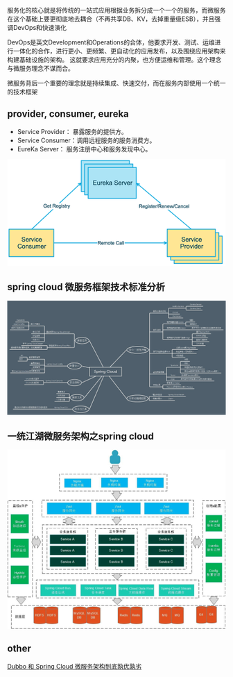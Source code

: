 

服务化的核心就是将传统的一站式应用根据业务拆分成一个一个的服务，而微服务在这个基础上要更彻底地去耦合（不再共享DB、KV，去掉重量级ESB），并且强调DevOps和快速演化

DevOps是英文Development和Operations的合体，他要求开发、测试、运维进行一体化的合作，进行更小、更频繁、更自动化的应用发布，以及围绕应用架构来构建基础设施的架构。
这就要求应用充分的内聚，也方便运维和管理。这个理念与微服务理念不谋而合。

微服务背后一个重要的理念就是持续集成、快速交付，而在服务内部使用一个统一的技术框架


## provider, consumer, eureka

*	Service Provider： 暴露服务的提供方。
*	Service Consumer：调用远程服务的服务消费方。
*	EureKa Server： 服务注册中心和服务发现中心。

![spring-cloud-provider-consumer-eureka](./img/spring-cloud-provider-consumer-eureka.png "spring-cloud-provider-consumer-eureka") 

## spring cloud 微服务框架技术标准分析

![spring cloud 微服务框架技术标准分析](./img/spring-cloud-knowledge.jpg "spring cloud 微服务框架技术标准分析") 

## 一统江湖微服务架构之spring cloud

![spring-cloud-structure](./img/spring-cloud-structure.jpg "spring-cloud-structure")

## other
[Dubbo 和 Spring Cloud 微服务架构到底孰优孰劣](https://blog.csdn.net/lijinzhou2017/article/details/78718217 "title")  



